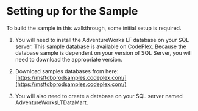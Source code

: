 # Setting up for the Sample

To build the sample in this walkthrough, some initial setup is required.

1. You will need to install the AdventureWorks LT database on your SQL server. This sample database is available on CodePlex. Because the database sample is dependent on your version of SQL Server, you will need to download the appropriate version.

2. Download samples databases from here: [https://msftdbprodsamples.codeplex.com/](https://msftdbprodsamples.codeplex.com/)

3. You will also need to create a database on your SQL server named AdventureWorksLTDataMart.

